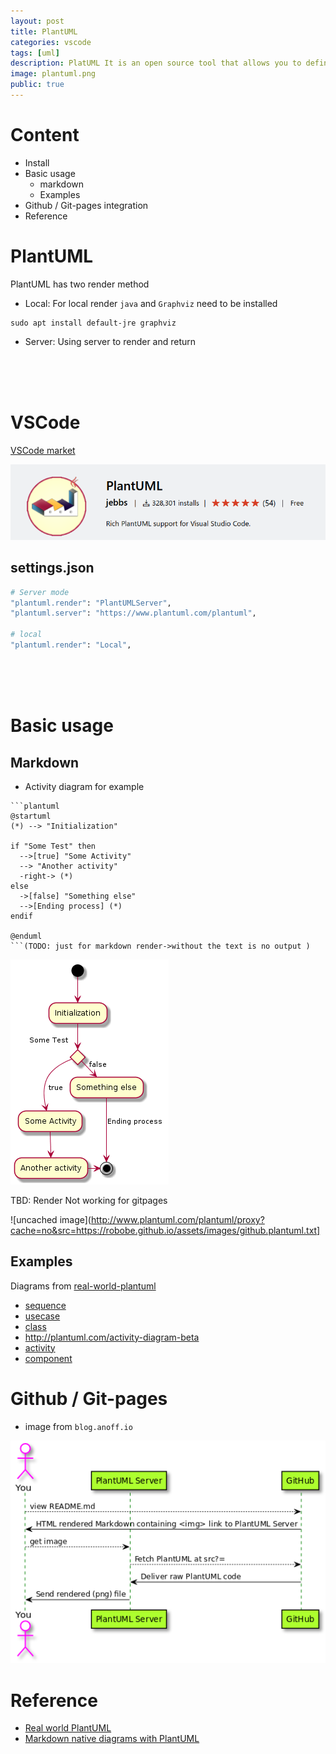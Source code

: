 ```yaml
---
layout: post
title: PlantUML
categories: vscode
tags: [uml]
description: PlatUML It is an open source tool that allows you to define UML diagrams with plain text, This post show how to integrated with vscode and markdown
image: plantuml.png
public: true
---
```

# Content
- Install
- Basic usage
  - markdown
  - Examples
- Github / Git-pages integration
- Reference

# PlantUML

PlantUML has two render method
- Local: For local render `java` and `Graphviz` need to be installed
  
```
sudo apt install default-jre graphviz
```
- Server: Using server to render and return 

&nbsp;  
&nbsp;  
&nbsp;  
# VSCode
[VSCode market](https://marketplace.visualstudio.com/items?itemName=jebbs.plantuml)

![](/images/2020-03-21-14-37-23.png)

## settings.json
```bash
# Server mode
"plantuml.render": "PlantUMLServer",
"plantuml.server": "https://www.plantuml.com/plantuml",

# local
"plantuml.render": "Local",

```
&nbsp;  
&nbsp;  
&nbsp;  
# Basic usage
## Markdown
- Activity diagram for example

```
```plantuml
@startuml
(*) --> "Initialization"

if "Some Test" then
  -->[true] "Some Activity"
  --> "Another activity"
  -right-> (*)
else
  ->[false] "Something else"
  -->[Ending process] (*)
endif

@enduml
```(TODO: just for markdown render->without the text is no output )
```
![](/images/2019-06-09-21-47-30.png)

TBD: Render Not working for gitpages

![uncached image](http://www.plantuml.com/plantuml/proxy?cache=no&src=https://robobe.github.io/assets/images/github.plantuml.txt]


## Examples
Diagrams from [real-world-plantuml](https://real-world-plantuml.com/)

- [sequence](https://real-world-plantuml.com/?type=sequence)
- [usecase](https://real-world-plantuml.com/?type=usecase)
- [class](https://real-world-plantuml.com/?type=class)
- http://plantuml.com/activity-diagram-beta
- [activity](https://real-world-plantuml.com/?type=activity)
- [component](https://real-world-plantuml.com/?type=component)

# Github / Git-pages 
- image from `blog.anoff.io`
  
![](/images/2019-06-09-21-09-45.png)


# Reference
- [Real world PlantUML](https://real-world-plantuml.com/)
- [Markdown native diagrams with PlantUML](https://blog.anoff.io/2018-07-31-diagrams-with-plantuml/)